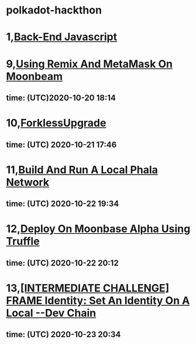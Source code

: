 # polkadot-hackthon 

# 1,[Back-End Javascript](https://github.com/harodggg/polkadot-hackthon/blob/main/backend-js/backend.js)

# 9,[Using Remix And MetaMask On Moonbeam](https://github.com/harodggg/polkadot-hackthon/blob/main/remix-metamask-moonbeam/README.md)
## time: (UTC)2020-10-20 18:14

# 10,[ForklessUpgrade](https://github.com/harodggg/polkadot-hackthon/blob/main/ForklessUpgrade/forklessupgrade.png)
## time: (UTC) 2020-10-21 17:46

# 11,[Build And Run A Local Phala Network](https://github.com/harodggg/polkadot-hackthon/tree/main/run_local_Node_phala/README.md)
## time: (UTC) 2020-10-22 19:34

# 12,[Deploy On Moonbase Alpha Using Truffle](https://github.com/harodggg/polkadot-hackthon/blob/main/deploy-erc20-moonbeam/READED.md)
## time: (UTC) 2020-10-22 20:12

# 13,[[INTERMEDIATE CHALLENGE] FRAME Identity: Set An Identity On A Local --Dev Chain](https://github.com/harodggg/polkadot-hackthon/blob/main/idenity/README.md)
## time: (UTC) 2020-10-23  20:34

